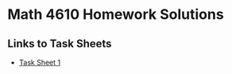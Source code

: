 # Math 4610 Homework Solutions

## Links to Task Sheets

* [Task Sheet 1](https://jaxtonw.github.io/math4610)

